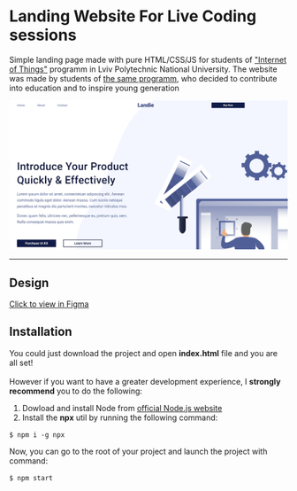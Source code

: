 # Landing Website For Live Coding sessions
Simple landing page made with pure HTML/CSS/JS for students of ["Internet of Things"](http://iot.lviv.ua) programm in Lviv Polytechnic National University.
The website was made by students of [the same programm](http://iot.lviv.ua), who decided to contribute into education and to inspire young generation 

![](readme-images/landing.png)

---
## Design
[Click to view in Figma](https://www.figma.com/file/j4Cj7lPDyhHJbg54tCw4Zc/1st-coding-task?node-id=2172%3A760)

## Installation
You could just download the project and open **index.html** file and you are all set!<br>
<br>
However if you want to have a greater development experience, I **strongly recommend** you to do the following:
1. Dowload and install Node from [official Node.js website](https://nodejs.org/)
2. Install the **npx** util by running the following command:
```
$ npm i -g npx
```
Now, you can go to the root of your project and launch the project with command:
```
$ npm start
```
